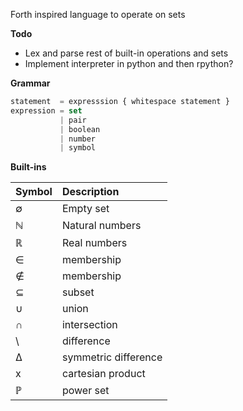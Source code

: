 Forth inspired language to operate on sets

__Todo__
* Lex and parse rest of built-in operations and sets
* Implement interpreter in python and then rpython?

__Grammar__

```js
statement  = expresssion { whitespace statement }
expression = set
           | pair
           | boolean
           | number
           | symbol
```

__Built-ins__

| Symbol | Description |
| :----- | :---------- |
| ∅ | Empty set |
| ℕ | Natural numbers |
| ℝ | Real numbers |
| ∈ | membership |
| ∉ | membership |
| ⊆ | subset |
| ∪ | union |
| ∩ | intersection |
| \ | difference |
| ∆ | symmetric difference |
| x | cartesian product |
| ℙ | power set |

